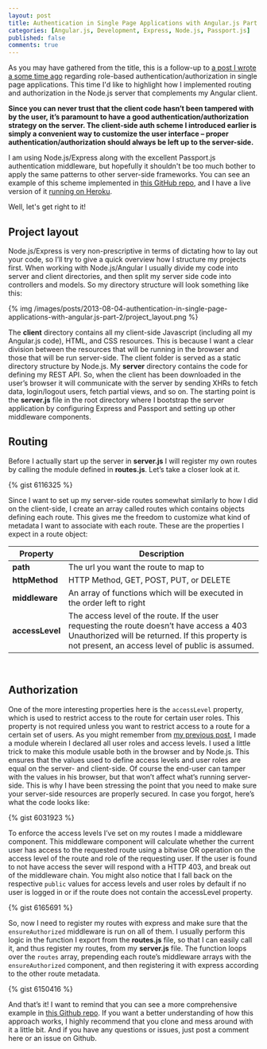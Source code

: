 ```yaml
---
layout: post
title: Authentication in Single Page Applications with Angular.js Part 2
categories: [Angular.js, Development, Express, Node.js, Passport.js]
published: false
comments: true
---
```

As you may have gathered from the title, this is a follow-up to <a href="http://www.frederiknakstad.com/authentication-in-single-page-applications-with-angular-js/">a post I wrote a some time ago</a> regarding role-based authentication/authorization in single page applications. This time I'd like to highlight how I implemented routing and authorization in the Node.js server that complements my Angular client.

**Since you can never trust that the client code hasn’t been tampered with by the user, it’s paramount to have a good authentication/authorization strategy on the server. The client-side auth scheme I introduced earlier is simply a convenient way to customize the user interface – proper authentication/authorization should always be left up to the server-side.** 

I am using Node.js/Express along with the excellent Passport.js authentication middleware, but hopefully it shouldn't be too much bother to apply the same patterns to other server-side frameworks. You can see an example of this scheme implemented in <a href="https://github.com/fnakstad/angular-client-side-auth">this GitHub repo</a>, and I have a live version of it <a href="http://angular-client-side-auth.herokuapp.com/">running on Heroku</a>. 

Well, let's get right to it!

## Project layout

Node.js/Express is very non-prescriptive in terms of dictating how to lay out your code, so I’ll try to give a quick overview how I structure my projects first. When working with Node.js/Angular I usually divide my code into server and client directories, and then split my server side code into controllers and models. So my directory structure will look something like this:

{% img /images/posts/2013-08-04-authentication-in-single-page-applications-with-angular.js-part-2/project_layout.png %}

The **client** directory contains all my client-side Javascript (including all my Angular.js code), HTML, and CSS resources. This is because I want a clear division between the resources that will be running in the browser and those that will be run server-side. The client folder is served as a static directory structure by Node.js. My **server** directory contains the code for defining my REST API. So, when the client has been downloaded in the user’s browser it will communicate with the server by sending XHRs to fetch data, login/logout users, fetch partial views, and so on. The starting point is the **server.js** file in the root directory where I bootstrap the server application by configuring Express and Passport and setting up other middleware components.

## Routing

Before I actually start up the server in **server.js** I will register my own routes by calling the module defined in **routes.js**. Let’s take a closer look at it.

{% gist 6116325 %}

Since I want to set up my server-side routes somewhat similarly to how I did on the client-side, I create an array called routes which contains objects defining each route. This gives me the freedom to customize what kind of metadata I want to associate with each route. These are the properties I expect in a route object:

Property    | Description
------------|-------------
**path**        | The url you want the route to map to
**httpMethod**  | HTTP Method, GET, POST, PUT, or DELETE
**middleware**  | An array of functions which will be executed in the order left to right
**accessLevel** | The access level of the route. If the user requesting the route doesn’t have access a 403 Unauthorized will be returned. If this property is not present, an access level of public is assumed.

<br />

## Authorization

One of the more interesting properties here is the <code>accessLevel</code> property, which is used to restrict access to the route for certain user roles. This property is not required unless you want to restrict access to a route for a certain set of users. As you might remember from <a href="http://www.frederiknakstad.com/authentication-in-single-page-applications-with-angular-js/">my previous post</a>, I made a module wherein I declared all user roles and access levels. I used a little trick to make this module usable both in the browser and by Node.js. This ensures that the values used to define access levels and user roles are equal on the server- and client-side. Of course the end-user can tamper with the values in his browser, but that won’t affect what’s running server-side. This is why I have been stressing the point that you need to make sure your server-side resources are properly secured. In case you forgot, here’s what the code looks like:

{% gist 6031923 %}

To enforce the access levels I’ve set on my routes I made a middleware component. This middleware component will calculate whether the current user has access to the requested route using a bitwise OR operation on the access level of the route and role of the requesting user. If the user is found to not have access the sever will respond with a HTTP 403, and break out of the middleware chain. You might also notice that I fall back on the respective <code>public</code> values for access levels and user roles by default if no user is logged in or if the route does not contain the accessLevel property.

{% gist 6165691 %}

So, now I need to register my routes with express and make sure that the <code>ensureAuthorized</code> middleware is run on all of them. I usually perform this logic in the function I export from the **routes.js** file, so that I can easily call it, and thus register my routes, from my **server.js** file. The function loops over the <code>routes</code> array, prepending each route’s middleware arrays with the <code>ensureAuthorized</code> component, and then registering it with express according to the other route metadata.

{% gist 6150416 %}

And that’s it! I want to remind that you can see a more comprehensive example in <a href="https://github.com/fnakstad/angular-client-side-auth">this Github repo</a>. If you want a better understanding of how this approach works, I highly recommend that you clone and mess around with it a little bit. And if you have any questions or issues, just post a comment here or an issue on Github.